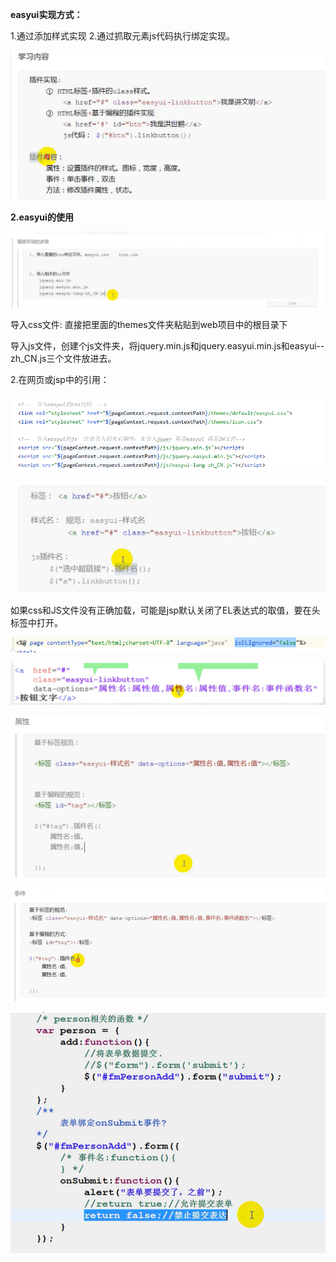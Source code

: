 **easyui实现方式：**

1.通过添加样式实现   2.通过抓取元素js代码执行绑定实现。

![image-20210319095945006](easyui.assets/image-20210319095945006.png)





**2.easyui的使用**

![image-20210319100241560](easyui.assets/image-20210319100241560.png)



导入css文件:  直接把里面的themes文件夹粘贴到web项目中的根目录下

导入js文件，创建个js文件夹，将jquery.min.js和jquery.easyui.min.js和easyui--zh_CN.js三个文件放进去。



2.在网页或jsp中的引用：

![image-20210319101552224](easyui.assets/image-20210319101552224.png)





![image-20210319101651816](easyui.assets/image-20210319101651816.png)





如果css和JS文件没有正确加载，可能是jsp默认关闭了EL表达式的取值，要在头标签中打开。

![image-20210319103303822](easyui.assets/image-20210319103303822.png)



![image-20210319103937235](easyui.assets/image-20210319103937235.png)





![image-20210319104229453](easyui.assets/image-20210319104229453.png)





![image-20210319110039488](easyui.assets/image-20210319110039488.png)





![image-20210319164928904](easyui.assets/image-20210319164928904.png)